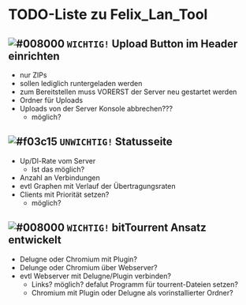 # TODO-Liste zu Felix_Lan_Tool 
## ![#008000](https://placehold.it/15/008000/000000?text=+) `WICHTIG!` Upload Button im Header einrichten

* nur ZIPs
* sollen lediglich runtergeladen werden
* zum Bereitstellen muss VORERST der Server neu gestartet werden
* Ordner für Uploads
* Uploads von der Server Konsole abbrechen???
  * möglich?

## ![#f03c15](https://placehold.it/15/f03c15/000000?text=+) `UNWICHTIG!` Statusseite

* Up/Dl-Rate vom Server
  * Ist das möglich?
 * Anzahl an Verbindungen
 * evtl Graphen mit Verlauf der Übertragungsraten
 * Clients mit Priorität setzen?
   * möglich?

## ![#008000](https://placehold.it/15/008000/000000?text=+) `WICHTIG!` bitTourrent Ansatz entwickelt 

 * Delugne oder Chromium mit Plugin?
 * Delunge oder Chromium über Webserver?
 * evtl Webserver mit Delugne/Plugin verbinden?
   * Links? möglich? defalut Programm für tourrent-Dateien setzen?
   * Chromium mit Plugin oder Delugne als vorinstallierter Ordner?